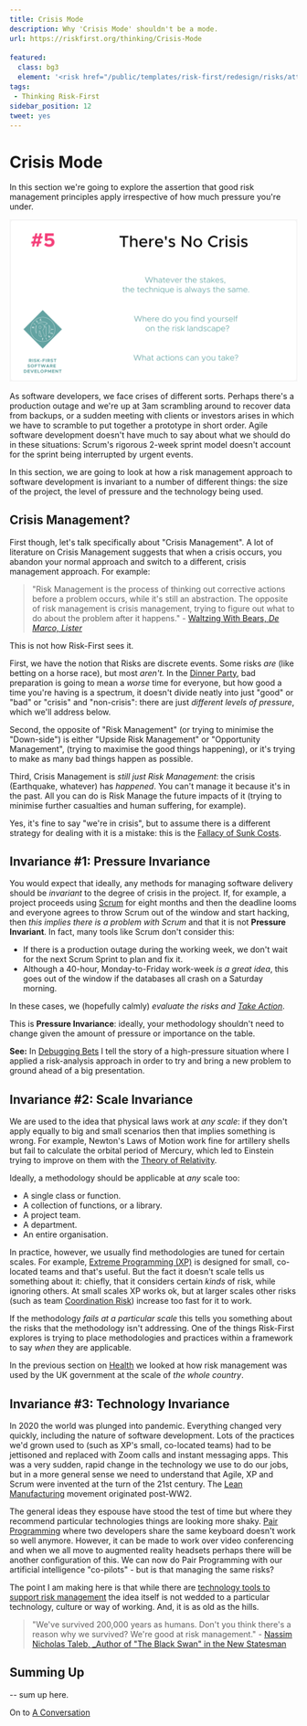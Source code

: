 ```yaml
---
title: Crisis Mode
description: Why 'Crisis Mode' shouldn't be a mode.
url: https://riskfirst.org/thinking/Crisis-Mode

featured: 
  class: bg3
  element: '<risk href="/public/templates/risk-first/redesign/risks/attendant_risk_v2.svg"><code>Panic</code><title>Crisis Mode</title></risk>'
tags:
 - Thinking Risk-First
sidebar_position: 12
tweet: yes
---
```


# Crisis Mode

In this section we're going to explore the assertion that good risk management principles apply irrespective of how much pressure you're under.   

![There's No Crisis](/img/generated/principles/crisis.png)

As software developers, we face crises of different sorts. Perhaps there's a production outage and we're up at 3am scrambling around to recover data from backups, or a sudden meeting with clients or investors arises in which we have to scramble to put together a prototype in short order.  Agile software development doesn't have much to say about what we should do in these situations:  Scrum's rigorous 2-week sprint model doesn't account for the sprint being interrupted by urgent events.

In this section, we are going to look at how a risk management approach to software development is invariant to a number of different things:  the size of the project, the level of pressure and the technology being used.  

## Crisis Management?

First though, let's talk specifically about "Crisis Management".  A lot of literature on Crisis Management suggests that when a crisis occurs, you abandon your normal approach and switch to a different, crisis management approach.  For example:

> "Risk Management is the process of thinking out corrective actions before a problem occurs, while it's still an abstraction.  The opposite of risk management is crisis management, trying to figure out what to do about the problem after it happens." - [Waltzing With Bears, _De Marco, Lister_](http://amzn.eu/d/i0IDFA2)

This is not how Risk-First sees it. 

First, we have the notion that Risks are discrete events.  Some risks _are_ (like betting on a horse race), but most _aren't._  In the [Dinner Party](A-Simple-Scenario.md), bad preparation is going to mean a _worse_ time for everyone, but how good a time you're having is a spectrum, it doesn't divide neatly into just "good" or "bad" or "crisis" and "non-crisis": there are just _different levels of pressure_, which we'll address below.

Second, the opposite of "Risk Management" (or trying to minimise the "Down-side") is either "Upside Risk Management" or "Opportunity Management", (trying to maximise the good things happening), or it's trying to make as many bad things happen as possible.  

Third, Crisis Management is _still just Risk Management_:  the crisis (Earthquake, whatever) has _happened_.  You can't manage it because it's in the past.   All you can do is Risk Manage the future impacts of it (trying to minimise further casualties and human suffering, for example).    

Yes, it's fine to say "we're in crisis", but to assume there is a different strategy for dealing with it is a mistake:  this is the [Fallacy of Sunk Costs](https://en.wikipedia.org/wiki/Escalation_of_commitment). 

## Invariance #1: Pressure Invariance

You would expect that ideally, any methods for managing software delivery should be _invariant_ to the degree of crisis in the project.  If, for example, a project proceeds using [Scrum](https://en.wikipedia.org/wiki/Scrum_(software_development)) for eight months and then the deadline looms and everyone agrees to throw Scrum out of the window and start hacking, then _this implies there is a problem with Scrum_ and that it is not **Pressure Invariant**.  In fact, many tools like Scrum don't consider this:

- If there is a production outage during the working week, we don't wait for the next Scrum Sprint to plan and fix it.
- Although a 40-hour, Monday-to-Friday work-week _is a great idea_, this goes out of the window if the databases all crash on a Saturday morning.

In these cases, we (hopefully calmly) _evaluate the risks and [Take Action](Glossary.md#taking-action)_.  

This is **Pressure Invariance**:  ideally, your methodology shouldn't need to change given the amount of pressure or importance on the table.  

**See:** In [Debugging Bets](../bets/Debugging-Bets.md) I tell the story of a high-pressure situation where I applied a risk-analysis approach in order to try and bring a new problem to ground ahead of a big presentation.

## Invariance #2: Scale Invariance

We are used to the idea that physical laws work at _any scale_: if they don't apply equally to big and small scenarios then that implies something is wrong.  For example, Newton's Laws of Motion work fine for artillery shells but fail to calculate the orbital period of Mercury, which led to Einstein trying to improve on them with the [Theory of Relativity](https://en.wikipedia.org/wiki/Theory_of_relativity).  

Ideally, a methodology should be applicable at _any_ scale too: 
 
 - A single class or function.
 - A collection of functions, or a library.
 - A project team.
 - A department.
 - An entire organisation.

In practice, however, we usually find methodologies are tuned for certain scales.  For example, [Extreme Programming (XP)](https://en.wikipedia.org/wiki/Extreme_programming) is designed for small, co-located teams and that's useful.  But the fact it doesn't scale tells us something about it:  chiefly, that it considers certain _kinds_ of risk, while ignoring others.  At small scales XP works ok, but at larger scales other risks (such as team [Coordination Risk](../risks/Coordination-Risk.md)) increase too fast for it to work.

If the methodology _fails at a particular scale_ this tells you something about the risks that the methodology isn't addressing.    One of the things Risk-First explores is trying to place methodologies and practices within a framework to say _when_ they are applicable.

In the previous section on [Health](Health.md) we looked at how risk management was used by the UK government at the scale of _the whole country_. 

## Invariance #3: Technology Invariance

In 2020 the world was plunged into pandemic.  Everything changed very quickly, including the nature of software development.  Lots of the practices we'd grown used to (such as XP's small, co-located teams) had to be jettisoned and replaced with Zoom calls and instant messaging apps.   This was a very sudden, rapid change in the technology we use to do our jobs, but in a more general sense we need to understand that Agile, XP and Scrum were invented at the turn of the 21st century.  The [Lean Manufacturing](https://en.wikipedia.org/wiki/Lean_manufacturing) movement originated post-WW2.  

The general ideas they espouse have stood the test of time but where they recommend particular technologies things are looking more shaky.  [Pair Programming](../practices/Glossary-Of-Practices.md#pair-programming) where two developers share the same keyboard doesn't work so well anymore.   However, it can be made to work over video conferencing and when we all move to augmented reality headsets perhaps there will be another configuration of this.  We can now do Pair Programming with our artificial intelligence "co-pilots" - but is that managing the same risks?

The point I am making here is that while there are [technology tools to support risk management](Track-Risk.md) the idea itself is not wedded to a particular technology, culture or way of working.  And, it is as old as the hills.

> "We've survived 200,000 years as humans.  Don't you think there's a reason why we survived? We're good at risk management." - [Nassim Nicholas Taleb, _Author of "The Black Swan" in the New Statesman](https://www.newstatesman.com/encounter/2018/03/i-hope-goldman-sachs-bankruptcy-nassim-nicholas-taleb-skin-game)

## Summing Up

-- sum up here.

On to [A Conversation](A-Conversation.md)

